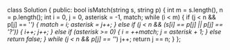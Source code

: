 class Solution {
public:
bool isMatch(string s, string p) {
int m = s.length(), n = p.length();
int i = 0, j = 0, asterisk = -1, match;
while (i < m) {
if (j < n && p[j] == '*') {
match = i;
asterisk = j++;
}
else if (j < n && (s[i] == p[j] || p[j] == '?')) {
i++;
j++;
}
else if (asterisk >= 0) {
i = ++match;
j = asterisk + 1;
}
else return false;
}
while (j < n && p[j] == '*') j++;
return j == n;
}
};